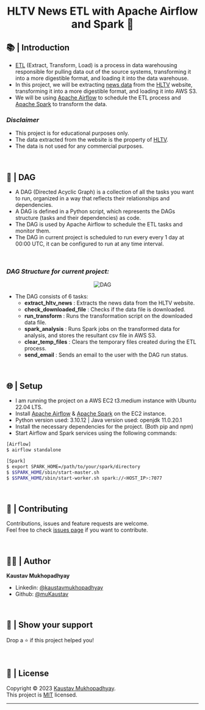 <h1 align="center">HLTV News ETL with Apache Airflow and Spark 🧭</h1>

## 📚 | Introduction

- [ETL](https://en.wikipedia.org/wiki/Extract,_transform,_load) (Extract, Transform, Load) is a process in data warehousing responsible for pulling data out of the source systems, transforming it into a more digestible format, and loading it into the data warehouse.
- In this project, we will be extracting [news data](https://www.hltv.org/news/archive/2023/november) from the [HLTV](https://www.hltv.org/) website, transforming it into a more digestible format, and loading it into AWS S3.
- We will be using [Apache Airflow](https://airflow.apache.org/) to schedule the ETL process and [Apache Spark](https://spark.apache.org/) to transform the data.

### _**Disclaimer**_

- This project is for educational purposes only.
- The data extracted from the website is the property of [HLTV](https://www.hltv.org/).
- The data is not used for any commercial purposes.

<br/>

## 🚀 | DAG

- A DAG (Directed Acyclic Graph) is a collection of all the tasks you want to run, organized in a way that reflects their relationships and dependencies.
- A DAG is defined in a Python script, which represents the DAGs structure (tasks and their dependencies) as code.
- The DAG is used by Apache Airflow to schedule the ETL tasks and monitor them.
- The DAG in current project is scheduled to run every every 1 day at 00:00 UTC, it can be configured to run at any time interval.

<br/>

### _**DAG Structure for current project:**_

<p align = center>
    <img alt="DAG" src="https://raw.githubusercontent.com/muKaustav/hltv-news-etl/master/images/dag.png" target="_blank" />


- The DAG consists of 6 tasks:
    - **extract_hltv_news** : Extracts the news data from the HLTV website.
    - **check_downloaded_file** : Checks if the data file is downloaded.
    - **run_transform** : Runs the transformation script on the downloaded data file.
    - **spark_analysis** : Runs Spark jobs on the transformed data for analysis, and stores the resultant csv file in AWS S3.
    - **clear_temp_files** : Clears the temporary files created during the ETL process.
    - **send_email** : Sends an email to the user with the DAG run status.
<br/>

## 🌐 | Setup

- I am running the project on a AWS EC2 t3.medium instance with Ubuntu 22.04 LTS.
- Install [Apache Airflow](https://airflow.apache.org/docs/apache-airflow/stable/start.html) & [Apache Spark](https://downloads.apache.org/spark/)  on the EC2 instance.
- Python version used: 3.10.12 | Java version used: openjdk 11.0.20.1
- Install the necessary dependencies for the project. (Both pip and npm)
- Start Airflow and Spark services using the following commands:
```sh
[Airflow]
$ airflow standalone

[Spark]
$ export SPARK_HOME=/path/to/your/spark/directory
$ $SPARK_HOME/sbin/start-master.sh
$ $SPARK_HOME/sbin/start-worker.sh spark://<HOST_IP>:7077
```

<br/>

## 🍻 | Contributing

Contributions, issues and feature requests are welcome.<br>
Feel free to check [issues page](https://github.com/muKaustav/ShortURL/issues) if you want to contribute.

<br/>

## 🧑🏽 | Author

**Kaustav Mukhopadhyay**

- Linkedin: [@kaustavmukhopadhyay](https://www.linkedin.com/in/kaustavmukhopadhyay/)
- Github: [@muKaustav](https://github.com/muKaustav)

<br/>

## 🙌 | Show your support

Drop a ⭐️ if this project helped you!

<br/>

## 📝 | License

Copyright © 2023 [Kaustav Mukhopadhyay](https://github.com/muKaustav).<br />
This project is [MIT](./LICENSE) licensed.

---
